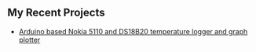 ## My Recent Projects

- <a href="https://wunderwaffez.github.io/5110_temp_logger/5110_temp_logger/">Arduino based Nokia 5110 and DS18B20 temperature logger and graph plotter</a>
